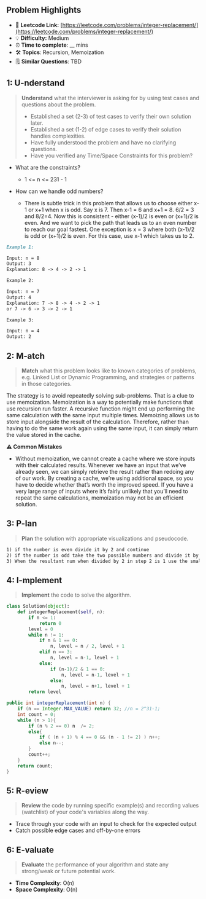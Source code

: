 ## Problem Highlights

* 🔗 **Leetcode Link:** [https://leetcode.com/problems/integer-replacement/](https://leetcode.com/problems/integer-replacement/)
* 💡 **Difficulty:** Medium
* ⏰ **Time to complete**: __ mins
* 🛠️ **Topics**: Recursion, Memoization
* 🗒️ **Similar Questions**: TBD
    
## 1: U-nderstand
 
> **Understand** what the interviewer is asking for by using test cases and questions about the problem.
> 
> - Established a set (2-3) of test cases to verify their own solution later.
> - Established a set (1-2) of edge cases to verify their solution handles complexities.
> - Have fully understood the problem and have no clarifying questions.
> - Have you verified any Time/Space Constraints for this problem?

- What are the constraints?
  - 1 <= n <= 231 - 1

- How can we handle odd numbers?
  - There is subtle trick in this problem that allows us to choose either x-1 or x+1 when x is odd. Say x is 7. Then x-1 = 6 and x+1 = 8. 6/2 = 3 and 8/2=4. Now this is consistent - either (x-1)/2 is even or (x+1)/2 is even. And we want to pick the path that leads us to an even number to reach our goal fastest. One exception is x = 3 where both (x-1)/2 is odd or (x+1)/2 is even. For this case, use x-1 which takes us to 2.


```markdown
Example 1:

Input: n = 8
Output: 3
Explanation: 8 -> 4 -> 2 -> 1

Example 2:

Input: n = 7
Output: 4
Explanation: 7 -> 8 -> 4 -> 2 -> 1
or 7 -> 6 -> 3 -> 2 -> 1

Example 3:

Input: n = 4
Output: 2

```   
    
## 2: M-atch

<!-- See https://docs.google.com/document/d/1hYT1hoOJ6pFIt8A5q-PIZmYP7pB4WqlzyUJgFx9x2mY/edit#heading=h.ya2de4n4zsds for list of algorithms based on question type-->

> **Match** what this problem looks like to known categories of problems, e.g. Linked List or Dynamic Programming, and strategies or patterns in those categories.


The strategy is to avoid repeatedly solving sub-problems. That is a clue to use memoization. Memoization is a way to potentially make functions that use recursion run faster. A recursive function might end up performing the same calculation with the same input multiple times. Memoizing allows us to store input alongside the result of the calculation. Therefore, rather than having to do the same work again using the same input, it can simply return the value stored in the cache.

**⚠️ Common Mistakes**

* Without memoization, we cannot create a cache where we store inputs with their calculated results. Whenever we have an input that we’ve already seen, we can simply retrieve the result rather than redoing any of our work. By creating a cache, we’re using additional space, so you have to decide whether that’s worth the improved speed. If you have a very large range of inputs where it’s fairly unlikely that you’ll need to repeat the same calculations, memoization may not be an efficient solution.


## 3: P-lan

> **Plan** the solution with appropriate visualizations and pseudocode.


```markdown
1) if the number is even divide it by 2 and continue
2) if the number is odd take the two possible numbers and divide it by 2 and use the one that results in an even number since odd adds an extra step.
3) When the resultant num when divided by 2 in step 2 is 1 use the smallest num.
```

## 4: I-mplement

> **Implement** the code to solve the algorithm.

```python
class Solution(object):
    def integerReplacement(self, n):
        if n <= 1:
            return 0
        level = 0
        while n != 1:
            if n & 1 == 0:
                n, level = n / 2, level + 1
            elif n == 3:
                n, level = n-1, level + 1
            else:
                if (n-1)/2 & 1 == 0:
                    n, level = n-1, level + 1
                else:
                    n, level = n+1, level + 1                    
        return level   
```

```java
public int integerReplacement(int n) {
    if (n == Integer.MAX_VALUE) return 32; //n = 2^31-1;
    int count = 0;
    while (n > 1){
        if (n % 2 == 0) n  /= 2;
        else{
            if ( (n + 1) % 4 == 0 && (n - 1 != 2) ) n++;
            else n--;
        }
        count++;
    }
    return count;
}   
```


    
## 5: R-eview

> **Review** the code by running specific example(s) and recording values (watchlist) of your code's variables along the way.

- Trace through your code with an input to check for the expected output
- Catch possible edge cases and off-by-one errors

## 6: E-valuate

> **Evaluate** the performance of your algorithm and state any strong/weak or future potential work.

* **Time Complexity**: O(n)
* **Space Complexity**: O(n)